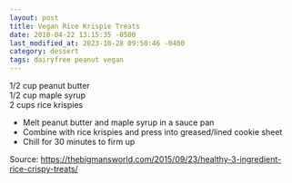 ```yaml
---
layout: post
title: Vegan Rice Krispie Treats
date: 2018-04-22 13:15:35 -0500
last_modified_at: 2023-10-28 09:50:46 -0400
category: dessert
tags: dairyfree peanut vegan
---
```

1/2 cup peanut butter  
1/2 cup maple syrup  
2 cups rice krispies  

  * Melt peanut butter and maple syrup in a sauce pan
  * Combine with rice krispies and press into greased/lined cookie sheet
  * Chill for 30 minutes to firm up

Source: <https://thebigmansworld.com/2015/09/23/healthy-3-ingredient-rice-crispy-treats/>
